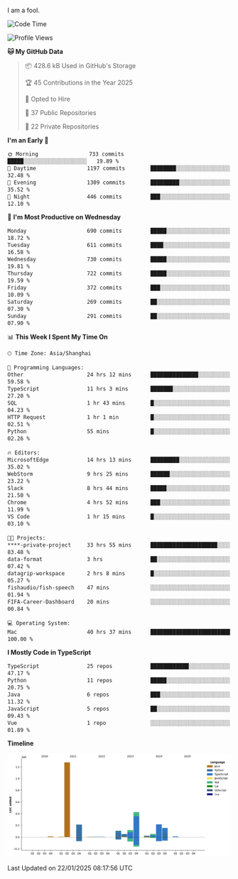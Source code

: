 I am a fool.

<!--START_SECTION:waka-->
![Code Time](http://img.shields.io/badge/Code%20Time-2%2C478%20hrs%2015%20mins-blue)

![Profile Views](http://img.shields.io/badge/Profile%20Views-1-blue)

**🐱 My GitHub Data** 

> 📦 428.6 kB Used in GitHub's Storage 
 > 
> 🏆 45 Contributions in the Year 2025
 > 
> 💼 Opted to Hire
 > 
> 📜 37 Public Repositories 
 > 
> 🔑 22 Private Repositories 
 > 
**I'm an Early 🐤** 

```text
🌞 Morning                733 commits         █████░░░░░░░░░░░░░░░░░░░░   19.89 % 
🌆 Daytime                1197 commits        ████████░░░░░░░░░░░░░░░░░   32.48 % 
🌃 Evening                1309 commits        █████████░░░░░░░░░░░░░░░░   35.52 % 
🌙 Night                  446 commits         ███░░░░░░░░░░░░░░░░░░░░░░   12.10 % 
```
📅 **I'm Most Productive on Wednesday** 

```text
Monday                   690 commits         █████░░░░░░░░░░░░░░░░░░░░   18.72 % 
Tuesday                  611 commits         ████░░░░░░░░░░░░░░░░░░░░░   16.58 % 
Wednesday                730 commits         █████░░░░░░░░░░░░░░░░░░░░   19.81 % 
Thursday                 722 commits         █████░░░░░░░░░░░░░░░░░░░░   19.59 % 
Friday                   372 commits         ███░░░░░░░░░░░░░░░░░░░░░░   10.09 % 
Saturday                 269 commits         ██░░░░░░░░░░░░░░░░░░░░░░░   07.30 % 
Sunday                   291 commits         ██░░░░░░░░░░░░░░░░░░░░░░░   07.90 % 
```


📊 **This Week I Spent My Time On** 

```text
🕑︎ Time Zone: Asia/Shanghai

💬 Programming Languages: 
Other                    24 hrs 12 mins      ███████████████░░░░░░░░░░   59.58 % 
TypeScript               11 hrs 3 mins       ███████░░░░░░░░░░░░░░░░░░   27.20 % 
SQL                      1 hr 43 mins        █░░░░░░░░░░░░░░░░░░░░░░░░   04.23 % 
HTTP Request             1 hr 1 min          █░░░░░░░░░░░░░░░░░░░░░░░░   02.51 % 
Python                   55 mins             █░░░░░░░░░░░░░░░░░░░░░░░░   02.26 % 

🔥 Editors: 
MicrosoftEdge            14 hrs 13 mins      █████████░░░░░░░░░░░░░░░░   35.02 % 
WebStorm                 9 hrs 25 mins       ██████░░░░░░░░░░░░░░░░░░░   23.22 % 
Slack                    8 hrs 44 mins       █████░░░░░░░░░░░░░░░░░░░░   21.50 % 
Chrome                   4 hrs 52 mins       ███░░░░░░░░░░░░░░░░░░░░░░   11.99 % 
VS Code                  1 hr 15 mins        █░░░░░░░░░░░░░░░░░░░░░░░░   03.10 % 

🐱‍💻 Projects: 
****-private-project     33 hrs 55 mins      █████████████████████░░░░   83.48 % 
data-format              3 hrs               ██░░░░░░░░░░░░░░░░░░░░░░░   07.42 % 
datagrip-workspace       2 hrs 8 mins        █░░░░░░░░░░░░░░░░░░░░░░░░   05.27 % 
fishaudio/fish-speech    47 mins             ░░░░░░░░░░░░░░░░░░░░░░░░░   01.94 % 
FIFA-Career-Dashboard    20 mins             ░░░░░░░░░░░░░░░░░░░░░░░░░   00.84 % 

💻 Operating System: 
Mac                      40 hrs 37 mins      █████████████████████████   100.00 % 
```

**I Mostly Code in TypeScript** 

```text
TypeScript               25 repos            ████████████░░░░░░░░░░░░░   47.17 % 
Python                   11 repos            █████░░░░░░░░░░░░░░░░░░░░   20.75 % 
Java                     6 repos             ███░░░░░░░░░░░░░░░░░░░░░░   11.32 % 
JavaScript               5 repos             ██░░░░░░░░░░░░░░░░░░░░░░░   09.43 % 
Vue                      1 repo              ░░░░░░░░░░░░░░░░░░░░░░░░░   01.89 % 
```



**Timeline**

![Lines of Code chart](https://raw.githubusercontent.com/VeejaLiu/VeejaLiu/master/assets/bar_graph.png)


 Last Updated on 22/01/2025 08:17:56 UTC
<!--END_SECTION:waka-->
